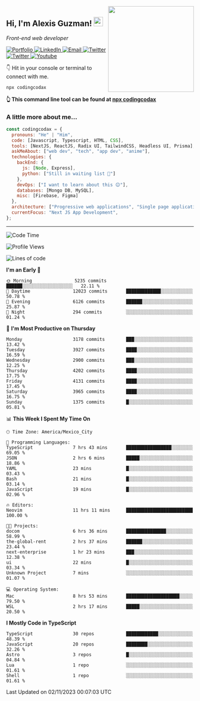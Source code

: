 <img align='right' src="https://media.giphy.com/media/M9gbBd9nbDrOTu1Mqx/giphy.gif" width="230">
<h2>Hi, I'm Alexis Guzman! <img src="https://media.giphy.com/media/hvRJCLFzcasrR4ia7z/giphy.gif" width="25px"></h2>
<p><em>Front-end web developer</em></p>

<p>
  <a href='https://www.codingcodax.dev' target='_blank'>
    <img alt='Portfolio' src='https://img.shields.io/badge/Portfolio-black?logo=vercel&style=flat-square'>
  </a>
  <a href='https://linkedin.com/in/codingcodax' target='_blank'>
    <img alt='LinkedIn' src='https://img.shields.io/badge/LinkedIn-black?logo=LinkedIn&style=flat-square'>
  </a>
  <a href='mailto:codingcodax@gmail.com' target='_blank'>
    <img alt='Email' src='https://img.shields.io/badge/Email-black?logo=Gmail&style=flat-square'>
  </a>
  <a href='https://twitter.com/codingcodax' target='_blank'>
    <img alt='Twitter' src='https://img.shields.io/badge/Twitter-black?logo=Twitter&style=flat-square'>
  </a>
  <a href='https://www.instagram.com/codingcodax' target='_blank'>
    <img alt='Twitter' src='https://img.shields.io/badge/Instagram-black?logo=Instagram&style=flat-square'>
  </a>
  <a href='https://www.youtube.com/@codingcodax' target='_blank'>
    <img alt='Youtube' src='https://img.shields.io/badge/YouTube-black?logo=Youtube&style=flat-square'>
  </a>
</p>

👇 Hit in your console or terminal to connect with me.

```bash
npx codingcodax
```
**👆 This command line tool can be found at [npx codingcodax](https://github.com/codingcodax/npx-codingcodax)**

<h3>A little more about me...</h3>

```javascript
const codingcodax = {
  pronouns: "He" | "Him",
  code: [Javascript, Typescript, HTML, CSS],
  tools: [NextJS, ReactJS, Radix UI, TailwindCSS, Headless UI, Prisma],
  askMeAbout: ["web dev", "tech", "app dev", "anime"],
  technologies: {
    backEnd: {
      js: [Node, Express],
      python: ["Still in waiting list 🥲"]
    },
    devOps: ["I want to learn about this 😊"],
    databases: [Mongo DB, MySQL],
    misc: [Firebase, Figma]
  },
  architecture: ["Progressive web applications", "Single page applications"],
  currentFocus: "Next JS App Development",
};
```

---

<!--START_SECTION:waka-->
![Code Time](http://img.shields.io/badge/Code%20Time-1%2C907%20hrs%2020%20mins-blue)

![Profile Views](http://img.shields.io/badge/Profile%20Views-0-blue)

![Lines of code](https://img.shields.io/badge/From%20Hello%20World%20I%27ve%20Written-10.0%20million%20lines%20of%20code-blue)

**I'm an Early 🐤** 

```text
🌞 Morning                5235 commits        ██████░░░░░░░░░░░░░░░░░░░   22.11 % 
🌆 Daytime                12023 commits       █████████████░░░░░░░░░░░░   50.78 % 
🌃 Evening                6126 commits        ██████░░░░░░░░░░░░░░░░░░░   25.87 % 
🌙 Night                  294 commits         ░░░░░░░░░░░░░░░░░░░░░░░░░   01.24 % 
```
📅 **I'm Most Productive on Thursday** 

```text
Monday                   3178 commits        ███░░░░░░░░░░░░░░░░░░░░░░   13.42 % 
Tuesday                  3927 commits        ████░░░░░░░░░░░░░░░░░░░░░   16.59 % 
Wednesday                2900 commits        ███░░░░░░░░░░░░░░░░░░░░░░   12.25 % 
Thursday                 4202 commits        ████░░░░░░░░░░░░░░░░░░░░░   17.75 % 
Friday                   4131 commits        ████░░░░░░░░░░░░░░░░░░░░░   17.45 % 
Saturday                 3965 commits        ████░░░░░░░░░░░░░░░░░░░░░   16.75 % 
Sunday                   1375 commits        █░░░░░░░░░░░░░░░░░░░░░░░░   05.81 % 
```


📊 **This Week I Spent My Time On** 

```text
🕑︎ Time Zone: America/Mexico_City

💬 Programming Languages: 
TypeScript               7 hrs 43 mins       █████████████████░░░░░░░░   69.05 % 
JSON                     2 hrs 6 mins        █████░░░░░░░░░░░░░░░░░░░░   18.86 % 
YAML                     23 mins             █░░░░░░░░░░░░░░░░░░░░░░░░   03.43 % 
Bash                     21 mins             █░░░░░░░░░░░░░░░░░░░░░░░░   03.14 % 
JavaScript               19 mins             █░░░░░░░░░░░░░░░░░░░░░░░░   02.96 % 

🔥 Editors: 
Neovim                   11 hrs 11 mins      █████████████████████████   100.00 % 

🐱‍💻 Projects: 
docom                    6 hrs 36 mins       ███████████████░░░░░░░░░░   58.99 % 
the-global-rent          2 hrs 37 mins       ██████░░░░░░░░░░░░░░░░░░░   23.44 % 
next-enterprise          1 hr 23 mins        ███░░░░░░░░░░░░░░░░░░░░░░   12.38 % 
ui                       22 mins             █░░░░░░░░░░░░░░░░░░░░░░░░   03.34 % 
Unknown Project          7 mins              ░░░░░░░░░░░░░░░░░░░░░░░░░   01.07 % 

💻 Operating System: 
Mac                      8 hrs 53 mins       ████████████████████░░░░░   79.50 % 
WSL                      2 hrs 17 mins       █████░░░░░░░░░░░░░░░░░░░░   20.50 % 
```

**I Mostly Code in TypeScript** 

```text
TypeScript               30 repos            ████████████░░░░░░░░░░░░░   48.39 % 
JavaScript               20 repos            ████████░░░░░░░░░░░░░░░░░   32.26 % 
Astro                    3 repos             █░░░░░░░░░░░░░░░░░░░░░░░░   04.84 % 
Lua                      1 repo              ░░░░░░░░░░░░░░░░░░░░░░░░░   01.61 % 
Shell                    1 repo              ░░░░░░░░░░░░░░░░░░░░░░░░░   01.61 % 
```




 Last Updated on 02/11/2023 00:07:03 UTC
<!--END_SECTION:waka-->
